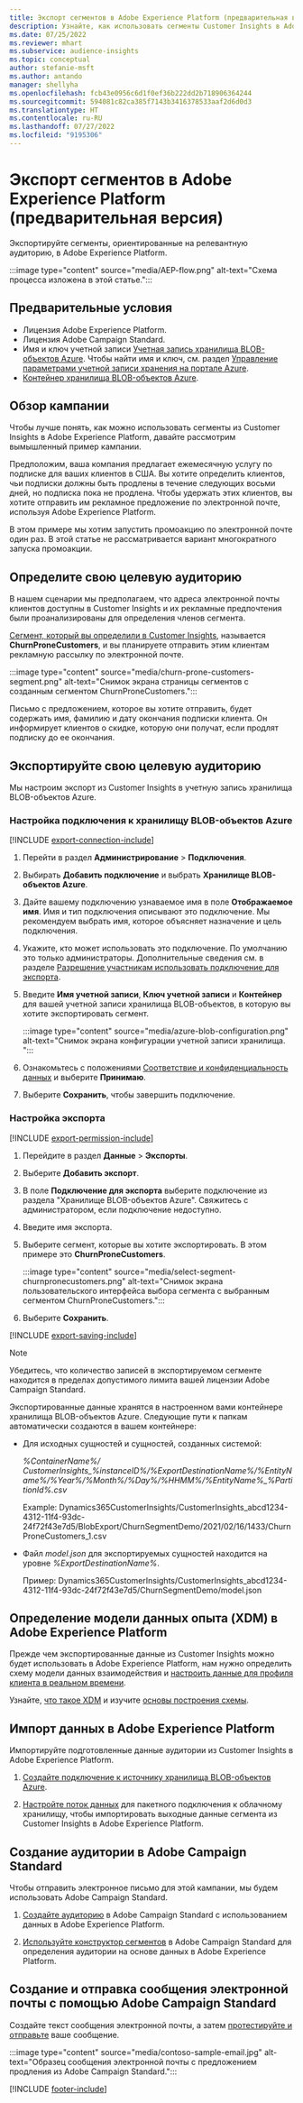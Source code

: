 ```yaml
---
title: Экспорт сегментов в Adobe Experience Platform (предварительная версия)
description: Узнайте, как использовать сегменты Customer Insights в Adobe Experience Platform.
ms.date: 07/25/2022
ms.reviewer: mhart
ms.subservice: audience-insights
ms.topic: conceptual
author: stefanie-msft
ms.author: antando
manager: shellyha
ms.openlocfilehash: fcb43e0956c6d1f0ef36b222dd2b718906364244
ms.sourcegitcommit: 594081c82ca385f7143b3416378533aaf2d6d0d3
ms.translationtype: HT
ms.contentlocale: ru-RU
ms.lasthandoff: 07/27/2022
ms.locfileid: "9195306"
---
```

# <a name="export-segments-to-adobe-experience-platform-preview"></a>Экспорт сегментов в Adobe Experience Platform (предварительная версия)

Экспортируйте сегменты, ориентированные на релевантную аудиторию, в Adobe Experience Platform.

:::image type="content" source="media/AEP-flow.png" alt-text="Схема процесса изложена в этой статье.":::

## <a name="prerequisites"></a>Предварительные условия

- Лицензия Adobe Experience Platform.
- Лицензия Adobe Campaign Standard.
- Имя и ключ учетной записи [Учетная запись хранилища BLOB-объектов Azure](/azure/storage/blobs/create-data-lake-storage-account). Чтобы найти имя и ключ, см. раздел [Управление параметрами учетной записи хранения на портале Azure](/azure/storage/common/storage-account-manage).
- [Контейнер хранилища BLOB-объектов Azure](/azure/storage/blobs/storage-quickstart-blobs-portal#create-a-container).

## <a name="campaign-overview"></a>Обзор кампании

Чтобы лучше понять, как можно использовать сегменты из Customer Insights в Adobe Experience Platform, давайте рассмотрим вымышленный пример кампании.

Предположим, ваша компания предлагает ежемесячную услугу по подписке для ваших клиентов в США. Вы хотите определить клиентов, чьи подписки должны быть продлены в течение следующих восьми дней, но подписка пока не продлена. Чтобы удержать этих клиентов, вы хотите отправить им рекламное предложение по электронной почте, используя Adobe Experience Platform.

В этом примере мы хотим запустить промоакцию по электронной почте один раз. В этой статье не рассматривается вариант многократного запуска промоакции.

## <a name="identify-your-target-audience"></a>Определите свою целевую аудиторию

В нашем сценарии мы предполагаем, что адреса электронной почты клиентов доступны в Customer Insights и их рекламные предпочтения были проанализированы для определения членов сегмента.

[Сегмент, который вы определили в Customer Insights](segments.md), называется **ChurnProneCustomers**, и вы планируете отправить этим клиентам рекламную рассылку по электронной почте.

:::image type="content" source="media/churn-prone-customers-segment.png" alt-text="Снимок экрана страницы сегментов с созданным сегментом ChurnProneCustomers.":::

Письмо с предложением, которое вы хотите отправить, будет содержать имя, фамилию и дату окончания подписки клиента. Он информирует клиентов о скидке, которую они получат, если продлят подписку до ее окончания.

## <a name="export-your-target-audience"></a>Экспортируйте свою целевую аудиторию

Мы настроим экспорт из Customer Insights в учетную запись хранилища BLOB-объектов Azure.

### <a name="set-up-connection-to-azure-blob-storage"></a>Настройка подключения к хранилищу BLOB-объектов Azure

[!INCLUDE [export-connection-include](includes/export-connection-admn.md)]

1. Перейти в раздел **Администрирование** > **Подключения**.

1. Выбирать **Добавить подключение** и выбрать **Хранилище BLOB-объектов Azure**.

1. Дайте вашему подключению узнаваемое имя в поле **Отображаемое имя**. Имя и тип подключения описывают это подключение. Мы рекомендуем выбрать имя, которое объясняет назначение и цель подключения.

1. Укажите, кто может использовать это подключение. По умолчанию это только администраторы. Дополнительные сведения см. в разделе [Разрешение участникам использовать подключение для экспорта](connections.md#allow-contributors-to-use-a-connection-for-exports).

1. Введите **Имя учетной записи**, **Ключ учетной записи** и **Контейнер** для вашей учетной записи хранилища BLOB-объектов, в которую вы хотите экспортировать сегмент.  

   :::image type="content" source="media/azure-blob-configuration.png" alt-text="Снимок экрана конфигурации учетной записи хранилища. ":::

1. Ознакомьтесь с положениями [Соответствие и конфиденциальность данных](connections.md#data-privacy-and-compliance) и выберите **Принимаю**.

1. Выберите **Сохранить**, чтобы завершить подключение.

### <a name="configure-an-export"></a>Настройка экспорта

[!INCLUDE [export-permission-include](includes/export-permission.md)]

1. Перейдите в раздел **Данные** > **Экспорты**.

1. Выберите **Добавить экспорт**.

1. В поле **Подключение для экспорта** выберите подключение из раздела "Хранилище BLOB-объектов Azure". Свяжитесь с администратором, если подключение недоступно.

1. Введите имя экспорта.

1. Выберите сегмент, которые вы хотите экспортировать. В этом примере это **ChurnProneCustomers**.

   :::image type="content" source="media/select-segment-churnpronecustomers.png" alt-text="Снимок экрана пользовательского интерфейса выбора сегмента с выбранным сегментом ChurnProneCustomers.":::

1. Выберите **Сохранить**.

[!INCLUDE [export-saving-include](includes/export-saving.md)]

> [!NOTE]
> Убедитесь, что количество записей в экспортируемом сегменте находится в пределах допустимого лимита вашей лицензии Adobe Campaign Standard.

Экспортированные данные хранятся в настроенном вами контейнере хранилища BLOB-объектов Azure. Следующие пути к папкам автоматически создаются в вашем контейнере:

- Для исходных сущностей и сущностей, созданных системой:  

  *%ContainerName%/ CustomerInsights_%instanceID%/%ExportDestinationName%/%EntityName%/%Year%/%Month%/%Day%/%HHMM%/%EntityName%_%PartitionId%.csv*

  Example: Dynamics365CustomerInsights/CustomerInsights_abcd1234-4312-11f4-93dc-24f72f43e7d5/BlobExport/ChurnSegmentDemo/2021/02/16/1433/ChurnProneCustomers_1.csv

- Файл *model.json* для экспортируемых сущностей находится на уровне *%ExportDestinationName%*.

  Пример: Dynamics365CustomerInsights/CustomerInsights_abcd1234-4312-11f4-93dc-24f72f43e7d5/ChurnSegmentDemo/model.json

## <a name="define-experience-data-model-xdm-in-adobe-experience-platform"></a>Определение модели данных опыта (XDM) в Adobe Experience Platform

Прежде чем экспортированные данные из Customer Insights можно будет использовать в Adobe Experience Platform, нам нужно определить схему модели данных взаимодействия и [настроить данные для профиля клиента в реальном времени](https://experienceleague.adobe.com/docs/experience-platform/profile/tutorials/dataset-configuration.html#tutorials).

Узнайте, [что такое XDM](https://experienceleague.adobe.com/docs/experience-platform/xdm/home.html) и изучите [основы построения схемы](https://experienceleague.adobe.com/docs/experience-platform/xdm/schema/composition.html#schema).

## <a name="import-data-into-adobe-experience-platform"></a>Импорт данных в Adobe Experience Platform

Импортируйте подготовленные данные аудитории из Customer Insights в Adobe Experience Platform.

1. [Создайте подключение к источнику хранилища BLOB-объектов Azure](https://experienceleague.adobe.com/docs/experience-platform/sources/ui-tutorials/create/cloud-storage/blob.html#getting-started).

1. [Настройте поток данных](https://experienceleague.adobe.com/docs/experience-platform/sources/ui-tutorials/dataflow/cloud-storage.html#ui-tutorials) для пакетного подключения к облачному хранилищу, чтобы импортировать выходные данные сегмента из Customer Insights в Adobe Experience Platform.

## <a name="create-an-audience-in-adobe-campaign-standard"></a>Создание аудитории в Adobe Campaign Standard

Чтобы отправить электронное письмо для этой кампании, мы будем использовать Adobe Campaign Standard.

1. [Создайте аудиторию](https://experienceleague.adobe.com/docs/campaign-standard/using/profiles-and-audiences/get-started-profiles-and-audiences.html#permission) в Adobe Campaign Standard с использованием данных в Adobe Experience Platform.

1. [Используйте конструктор сегментов](https://experienceleague.adobe.com/docs/campaign-standard/using/integrating-with-adobe-cloud/adobe-experience-platform/audience-destinations/aep-using-segment-builder.html) в Adobe Campaign Standard для определения аудитории на основе данных в Adobe Experience Platform.

## <a name="create-and-send-the-email-using-adobe-campaign-standard"></a>Создание и отправка сообщения электронной почты с помощью Adobe Campaign Standard

Создайте текст сообщения электронной почты, а затем [протестируйте и отправьте](https://experienceleague.adobe.com/docs/campaign-standard/using/testing-and-sending/get-started-sending-messages.html#preparing-and-testing-messages) ваше сообщение.

:::image type="content" source="media/contoso-sample-email.jpg" alt-text="Образец сообщения электронной почты с предложением продления из Adobe Campaign Standard.":::

[!INCLUDE [footer-include](includes/footer-banner.md)]
